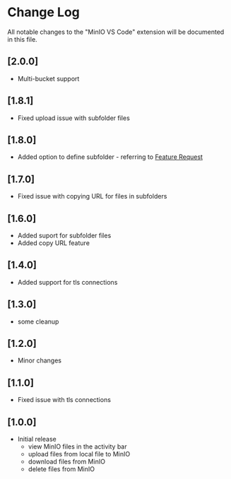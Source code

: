 # Change Log

All notable changes to the "MinIO VS Code" extension will be documented in this file.

## [2.0.0]
- Multi-bucket support

## [1.8.1]
- Fixed upload issue with subfolder files

## [1.8.0]
 - Added option to define subfolder - referring to [Feature Request](https://github.com/DrBenjamin/MinIO-VS-Code-Extension/issues/2)
 
## [1.7.0]
- Fixed issue with copying URL for files in subfolders

## [1.6.0]
- Added suport for subfolder files
- Added copy URL feature

## [1.4.0]
- Added support for tls connections
  
## [1.3.0]
- some cleanup

## [1.2.0]
- Minor changes

## [1.1.0]
- Fixed issue with tls connections

## [1.0.0]
- Initial release
  - view MinIO files in the activity bar
  - upload files from local file to MinIO
  - download files from MinIO
  - delete files from MinIO
